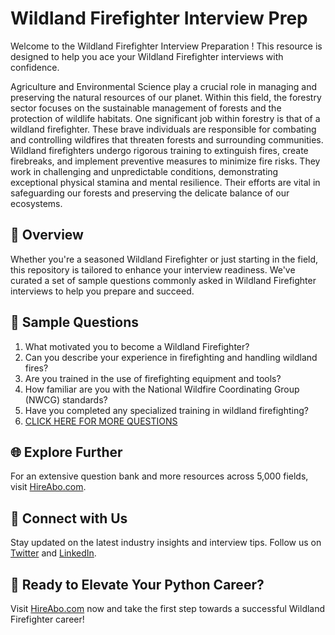 # Wildland Firefighter Interview Prep

Welcome to the Wildland Firefighter Interview Preparation ! This resource is designed to help you ace your Wildland Firefighter interviews with confidence.

Agriculture and Environmental Science play a crucial role in managing and preserving the natural resources of our planet. Within this field, the forestry sector focuses on the sustainable management of forests and the protection of wildlife habitats. One significant job within forestry is that of a wildland firefighter. These brave individuals are responsible for combating and controlling wildfires that threaten forests and surrounding communities. Wildland firefighters undergo rigorous training to extinguish fires, create firebreaks, and implement preventive measures to minimize fire risks. They work in challenging and unpredictable conditions, demonstrating exceptional physical stamina and mental resilience. Their efforts are vital in safeguarding our forests and preserving the delicate balance of our ecosystems.

## 🚀 Overview

Whether you're a seasoned Wildland Firefighter or just starting in the field, this repository is tailored to enhance your interview readiness. We've curated a set of sample questions commonly asked in Wildland Firefighter interviews to help you prepare and succeed.

## 📝 Sample Questions

1. What motivated you to become a Wildland Firefighter?
2. Can you describe your experience in firefighting and handling wildland fires?
3. Are you trained in the use of firefighting equipment and tools?
4. How familiar are you with the National Wildfire Coordinating Group (NWCG) standards?
5. Have you completed any specialized training in wildland firefighting?
6. [CLICK HERE FOR MORE QUESTIONS](https://hireabo.com/job/10_2_8/Wildland%20Firefighter)

## 🌐 Explore Further

For an extensive question bank and more resources across 5,000 fields, visit [HireAbo.com](https://www.hireabo.com).

## 📱 Connect with Us

Stay updated on the latest industry insights and interview tips. Follow us on [Twitter](https://twitter.com/hireabo) and [LinkedIn](https://www.linkedin.com/in/hire-abo-3609972a8/).

## 🚀 Ready to Elevate Your Python Career?

Visit [HireAbo.com](https://www.hireabo.com) now and take the first step towards a successful Wildland Firefighter career!